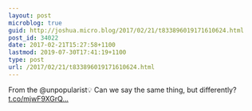 ```yaml
---
layout: post
microblog: true
guid: http://joshua.micro.blog/2017/02/21/t833896019171610624.html
post_id: 34022
date: 2017-02-21T15:27:58+1100
lastmod: 2019-07-30T17:41:19+1100
type: post
url: /2017/02/21/t833896019171610624.html
---
```

From the @unpopularist💡 Can we say the same thing, but differently? [t.co/mjwF9XGrQ...](https://t.co/mjwF9XGrQn)
